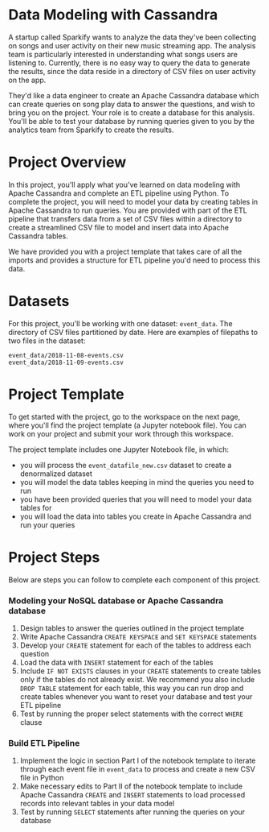 # Data Modeling with Cassandra
A startup called Sparkify wants to analyze the data they've been collecting on songs and user activity on their new music streaming app. The analysis team is particularly interested in understanding what songs users are listening to. Currently, there is no easy way to query the data to generate the results, since the data reside in a directory of CSV files on user activity on the app.

They'd like a data engineer to create an Apache Cassandra database which can create queries on song play data to answer the questions, and wish to bring you on the project. Your role is to create a database for this analysis. You'll be able to test your database by running queries given to you by the analytics team from Sparkify to create the results.

# Project Overview
In this project, you'll apply what you've learned on data modeling with Apache Cassandra and complete an ETL pipeline using Python. To complete the project, you will need to model your data by creating tables in Apache Cassandra to run queries. You are provided with part of the ETL pipeline that transfers data from a set of CSV files within a directory to create a streamlined CSV file to model and insert data into Apache Cassandra tables.

We have provided you with a project template that takes care of all the imports and provides a structure for ETL pipeline you'd need to process this data.

Datasets
========

For this project, you'll be working with one dataset: `event_data`. The directory of CSV files partitioned by date. Here are examples of filepaths to two files in the dataset:

    event_data/2018-11-08-events.csv
    event_data/2018-11-09-events.csv
    

Project Template
================

To get started with the project, go to the workspace on the next page, where you'll find the project template (a Jupyter notebook file). You can work on your project and submit your work through this workspace.

The project template includes one Jupyter Notebook file, in which:

*   you will process the `event_datafile_new.csv` dataset to create a denormalized dataset
*   you will model the data tables keeping in mind the queries you need to run
*   you have been provided queries that you will need to model your data tables for
*   you will load the data into tables you create in Apache Cassandra and run your queries

Project Steps
=============

Below are steps you can follow to complete each component of this project.

### Modeling your NoSQL database or Apache Cassandra database

1.  Design tables to answer the queries outlined in the project template
2.  Write Apache Cassandra `CREATE KEYSPACE` and `SET KEYSPACE` statements
3.  Develop your `CREATE` statement for each of the tables to address each question
4.  Load the data with `INSERT` statement for each of the tables
5.  Include `IF NOT EXISTS` clauses in your `CREATE` statements to create tables only if the tables do not already exist. We recommend you also include `DROP TABLE` statement for each table, this way you can run drop and create tables whenever you want to reset your database and test your ETL pipeline
6.  Test by running the proper select statements with the correct `WHERE` clause

### Build ETL Pipeline

1.  Implement the logic in section Part I of the notebook template to iterate through each event file in `event_data` to process and create a new CSV file in Python
2.  Make necessary edits to Part II of the notebook template to include Apache Cassandra `CREATE` and `INSERT` statements to load processed records into relevant tables in your data model
3.  Test by running `SELECT` statements after running the queries on your database
